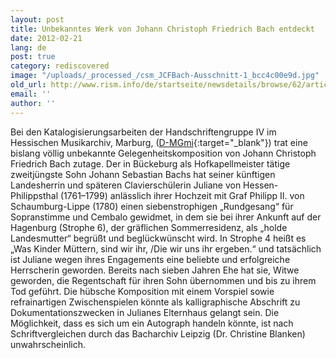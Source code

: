 ```yaml
---
layout: post
title: Unbekanntes Werk von Johann Christoph Friedrich Bach entdeckt
date: 2012-02-21
lang: de
post: true
category: rediscovered
image: "/uploads/_processed_/csm_JCFBach-Ausschnitt-1_bcc4c00e9d.jpg"
old_url: http://www.rism.info/de/startseite/newsdetails/browse/62/article/64/unknown-work-by-johann-christoph-friedrich-bach-discovered.html
email: ''
author: ''
---
```



Bei den Katalogisierungsarbeiten der Handschriftengruppe IV im Hessischen Musikarchiv, Marburg, ([D-MGmi](http://opac.rism.info/index.php?id=6&tx_bsbsearch_pi1%5Bmode%5D=single&tx_bsbsearch_pi1%5Bfield%5D%5B0%5D=sdocumentid&tx_bsbsearch_pi1%5Bquery%5D%5B0%5D=454600043&tx_bsbsearch_pi1%5Bid%5D=454600043&){:target="_blank"}) trat eine bislang völlig unbekannte Gelegenheitskomposition von Johann Christoph Friedrich Bach zutage. Der in Bückeburg als Hofkapellmeister tätige zweitjüngste Sohn Johann Sebastian Bachs hat seiner künftigen Landesherrin und späteren Clavierschülerin Juliane von Hessen-Philippsthal (1761–1799) anlässlich ihrer Hochzeit mit Graf Philipp II. von Schaumburg-Lippe (1780) einen siebenstrophigen „Rundgesang“ für Sopranstimme und Cembalo gewidmet, in dem sie bei ihrer Ankunft auf der Hagenburg (Strophe 6), der gräflichen Sommerresidenz, als „holde Landesmutter“ begrüßt und beglückwünscht wird. In Strophe 4 heißt es „Was Kinder Müttern, sind wir ihr, /Die wir uns ihr ergeben.“ und tatsächlich ist Juliane wegen ihres Engagements eine beliebte und erfolgreiche Herrscherin geworden. Bereits nach sieben Jahren Ehe hat sie, Witwe geworden, die Regentschaft für ihren Sohn übernommen und bis zu ihrem Tod geführt. Die hübsche Komposition mit einem Vorspiel sowie refrainartigen Zwischenspielen könnte als kalligraphische Abschrift zu Dokumentationszwecken in Julianes Elternhaus gelangt sein. Die Möglichkeit, dass es sich um ein Autograph handeln könnte, ist nach Schriftvergleichen durch das Bacharchiv Leipzig (Dr. Christine Blanken) unwahrscheinlich.